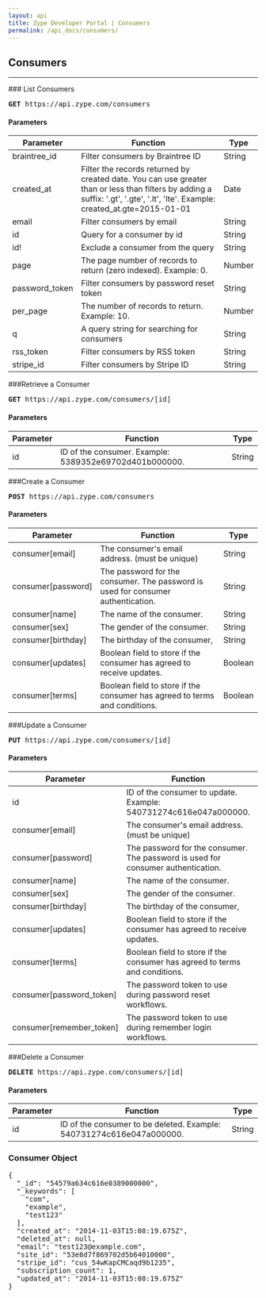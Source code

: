 ```yaml
---
layout: api
title: Zype Developer Portal | Consumers
permalink: /api_docs/consumers/
---
```


## Consumers
<hr />
### List Consumers
<pre>
<b>GET</b> https://api.zype.com/consumers
</pre>

#### Parameters

Parameter | Function | Type
--------- | -------- | ----
braintree_id | Filter consumers by Braintree ID | String
created_at | Filter the records returned by created date. You can use greater than or less than filters by adding a suffix: '.gt', '.gte', '.lt', 'lte'. Example: created_at.gte=2015-01-01 | Date
email     | Filter consumers by email | String
id        | Query for a consumer by id | String
id!       | Exclude a consumer from the query | String
page      | The page number of records to return (zero indexed). Example: 0. | Number
password_token | Filter consumers by password reset token | String
per_page  | The number of records to return. Example: 10. | Number
q         | A query string for searching for consumers | String
rss_token | Filter consumers by RSS token | String
stripe_id | Filter consumers by Stripe ID | String

###Retrieve a Consumer
<pre><b>GET</b> https://api.zype.com/consumers/[id]
</pre>

#### Parameters

Parameter | Function | Type
--------- | -------- | ----
id        | ID of the consumer. Example: 5389352e69702d401b000000. | String

###Create a Consumer
<pre><b>POST</b> https://api.zype.com/consumers
</pre>

#### Parameters

Parameter | Function | Type
--------- | -------- | ----
consumer[email] | The consumer's email address. (must be unique) | String
consumer[password] | The password for the consumer. The password is used for consumer authentication. | String
consumer[name] | The name of the consumer. | String
consumer[sex] | The gender of the consumer. | String
consumer[birthday] | The birthday of the consumer, | String
consumer[updates] | Boolean field to store if the consumer has agreed to receive updates. | Boolean
consumer[terms] | Boolean field to store if the consumer has agreed to terms and conditions. | Boolean

###Update a Consumer
<pre><b>PUT</b> https://api.zype.com/consumers/[id]</pre>

#### Parameters

Parameter | Function | Type
--------- | -------- | ----
id | ID of the consumer to update. Example: 540731274c616e047a000000. | String
consumer[email] | The consumer's email address. (must be unique) | String
consumer[password] | The password for the consumer. The password is used for consumer authentication. | String
consumer[name] | The name of the consumer. | String
consumer[sex] | The gender of the consumer. | String
consumer[birthday] | The birthday of the consumer, | String
consumer[updates] | Boolean field to store if the consumer has agreed to receive updates. | Boolean
consumer[terms] | Boolean field to store if the consumer has agreed to terms and conditions. | Boolean
consumer[password_token] | The password token to use during password reset workflows. | String
consumer[remember_token] | The password token to use during remember login workflows. | String

###Delete a Consumer
<pre><b>DELETE</b> https://api.zype.com/consumers/[id]
</pre>

#### Parameters

Parameter | Function | Type
--------- | -------- | ----
id | ID of the consumer to be deleted. Example: 540731274c616e047a000000. | String

### Consumer Object

<pre>
{
  "_id": "54579a634c616e0389000000",
  "_keywords": [
    "com",
    "example",
    "test123"
  ],
  "created_at": "2014-11-03T15:08:19.675Z",
  "deleted_at": null,
  "email": "test123@example.com",
  "site_id": "53e8d7f869702d5b64010000",
  "stripe_id": "cus_54wKapCMCaqd9b1235",
  "subscription_count": 1,
  "updated_at": "2014-11-03T15:08:19.675Z"
}
</pre>